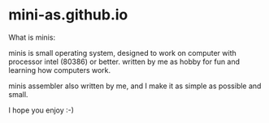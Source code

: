 # mini-as.github.io

What is minis:

minis is small operating system, designed to work on 
computer with processor intel (80386) or better.
written by me as hobby for fun and learning how
computers work.

minis assembler also written by me, and I make it as simple
as possible and small.

I hope you enjoy :-)
